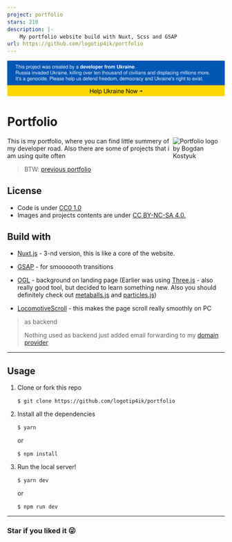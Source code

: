 ```yaml
---
project: portfolio
stars: 210
description: |-
    My portfolio website build with Nuxt, Scss and GSAP
url: https://github.com/logotip4ik/portfolio
---
```


[![SWUbanner](https://raw.githubusercontent.com/vshymanskyy/StandWithUkraine/main/banner-direct-single.svg)](https://stand-with-ukraine.pp.ua/)

# Portfolio

<img src="https://bogdankostyuk.xyz/logo.png" align="right"
     alt="Portfolio logo by Bogdan Kostyuk" width="120" height="120">

This is my portfolio, where you can find little summery of my developer road. Also there are some of
projects that i am using quite often

> BTW: [previous portfolio](https://next.portfolio-5iw.pages.dev/)

## License

- Code is under [CC0 1.0](./LICENSE)
- Images and projects contents are under [CC BY-NC-SA 4.0.](./CC-BY-NC-SA-4.0)

## Build with

- [Nuxt.js](https://v3.nuxtjs.org) - 3-nd version, this is like a core of the website.

- [GSAP](https://greensock.com/gsap/) - for smoooooth transitions

- [OGL](https://github.com/oframe/ogl) - background on landing page (Earlier was using [Three.js](https://threejs.org/) - also really good tool, but decided to learn something new. Also you should definitely check out [metaballs.js](https://www.npmjs.com/package/metaballs-js) and [particles.js](https://vincentgarreau.com/particles.js/))

- [LocomotiveScroll](https://github.com/locomotivemtl/locomotive-scroll) - this makes the page scroll really smoothly on PC

> as backend
>
> Nothing used as backend just added email forwarding to my [domain provider](https://porkbun.com/)

---

## Usage

1. Clone or fork this repo

   ```shell
   $ git clone https://github.com/logotip4ik/portfolio
   ```

2. Install all the dependencies

   ```shell
   $ yarn
   ```

   or

   ```
   $ npm install
   ```

3. Run the local server!
   ```shell
   $ yarn dev
   ```
   or
   ```shell
   $ npm run dev
   ```

---

### Star if you liked it 😜

